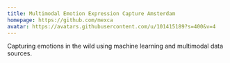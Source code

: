```yaml
---
title: Multimodal Emotion Expression Capture Amsterdam
homepage: https://github.com/mexca
avatar: https://avatars.githubusercontent.com/u/101415189?s=400&v=4
---
```


Capturing emotions in the wild using machine learning and multimodal data sources.